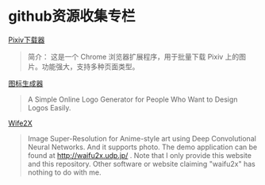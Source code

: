 # github资源收集专栏

[Pixiv下载器](https://github.com/xuejianxianzun/PixivBatchDownloader)

>简介：
这是一个 Chrome 浏览器扩展程序，用于批量下载 Pixiv 上的图片。功能强大，支持多种页面类型。

[图标生成器](https://github.com/bestony/logoly)

>A Simple Online Logo Generator for People Who Want to Design Logos Easily.

[Wife2X](https://github.com/nagadomi/waifu2x)

>Image Super-Resolution for Anime-style art using Deep Convolutional Neural Networks. And it supports photo.
The demo application can be found at <http://waifu2x.udp.jp/> .
Note that I only provide this website and this repository. Other software or website claiming "waifu2x" has nothing to do with me.
